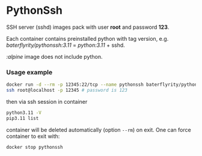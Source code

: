 # PythonSsh

SSH server (sshd) images pack with user **root** and password **123**.

Each container contains preinstalled python with tag version, e.g. *baterflyrity/pythonssh:3.11* = *python:3.11* + sshd. 

*:alpine* image does not include python.

### Usage example
```bash
docker run -d --rm -p 12345:22/tcp --name pythonssh baterflyrity/pythonssh:3.11
ssh root@localhost -p 12345 # password is 123
```
then via ssh session in container
```bash
python3.11 -V
pip3.11 list
```
container will be deleted automatically (option `--rm`) on exit. One can force container to exit with:
```bash
docker stop pythonssh
```
